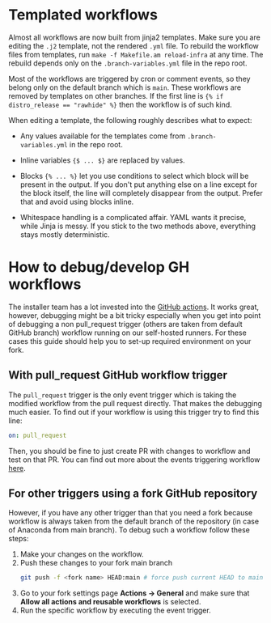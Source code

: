 Templated workflows
===================

Almost all workflows are now built from jinja2 templates. Make sure you are editing the `.j2`
template, not the rendered `.yml` file. To rebuild the workflow files from templates, run
`make -f Makefile.am reload-infra` at any time. The rebuild depends only on the
`.branch-variables.yml` file in the repo root.

Most of the workflows are triggered by cron or comment events, so they belong only on the default
branch which is `main`. These workflows are removed by templates on other branches. If the first
line is `{% if distro_release == "rawhide" %}` then the workflow is of such kind.

When editing a template, the following roughly describes what to expect:

- Any values available for the templates come from `.branch-variables.yml` in the repo root.

- Inline variables `{$ ... $}` are replaced by values.

- Blocks `{% ... %}` let you use conditions to select which block will be present in the output.
  If you don't put anything else on a line except for the block itself, the line will completely
  disappear from the output. Prefer that and avoid using blocks inline.

- Whitespace handling is a complicated affair. YAML wants it precise, while Jinja is messy.
  If you stick to the two methods above, everything stays mostly deterministic.

How to debug/develop GH workflows
=================================

The installer team has a lot invested into the [GitHub actions](https://docs.github.com/en/actions). It works great, however, debugging might be a bit tricky especially when you get into point of debugging a non pull_request trigger (others are taken from default GitHub branch) workflow running on our self-hosted runners. For these cases this guide should help you to set-up required environment on your fork.

With pull_request GitHub workflow trigger
-----------------------------------------

The `pull_request` trigger is the only event trigger which is taking the modified workflow from the pull request directly. That makes the debugging much easier. To find out if your workflow is using this trigger try to find this line:

```yaml
on: pull_request
```

Then, you should be fine to just create PR with changes to workflow and test on that PR. You can find out more about the events triggering workflow [here](https://docs.github.com/en/actions/using-workflows/events-that-trigger-workflows).

For other triggers using a fork GitHub repository
-------------------------------------------------

However, if you have any other trigger than that you need a fork because workflow is always taken from the default branch of the repository (in case of Anaconda from main branch). To debug such a workflow follow these steps:

1. Make your changes on the workflow.
2. Push these changes to your fork main branch
    ```bash
    git push -f <fork name> HEAD:main # force push current HEAD to main branch on your fork
    ```
3. Go to your fork settings page **Actions → General** and make sure that **Allow all actions and reusable workflows** is selected.
4. Run the specific workflow by executing the event trigger.
